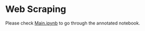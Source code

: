 # Web Scraping

Please check [Main.ipynb](https://github.com/Rajas-Bakshi/Web_Scraping/blob/main/Main.ipynb) to go through the annotated notebook.
